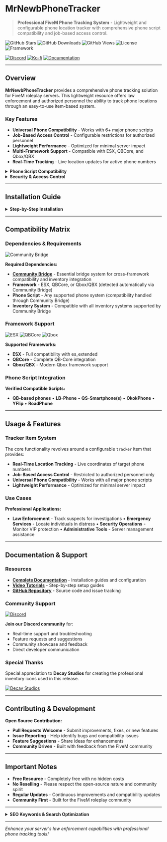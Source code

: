# MrNewbPhoneTracker

> **Professional FiveM Phone Tracking System** - Lightweight and configurable phone location tracker with comprehensive phone script compatibility and job-based access control.

![GitHub Stars](https://img.shields.io/github/stars/MrNewb/MrNewbPhoneTracker?style=for-the-badge&color=FFD700) ![GitHub Downloads](https://img.shields.io/github/downloads/MrNewb/MrNewbPhoneTracker/total?style=for-the-badge&color=00FF00) ![GitHub Views](https://img.shields.io/badge/Views-1.2K+-purple?style=for-the-badge&logo=github) ![License](https://img.shields.io/badge/License-FREE-brightgreen?style=for-the-badge) ![Framework](https://img.shields.io/badge/Framework-ESX%20%7C%20QBCore%20%7C%20Qbox-blue?style=for-the-badge)

[![Discord](https://img.shields.io/discord/1204398264812830720?label=Discord&logo=discord&color=7289DA&style=for-the-badge)](https://discord.gg/mrnewbscripts) [![Ko-fi](https://img.shields.io/badge/Support-Ko--fi-FF5E5B?style=for-the-badge&logo=ko-fi)](https://ko-fi.com/R5R76BIM9) [![Documentation](https://img.shields.io/badge/Docs-GitBook-blue?style=for-the-badge&logo=gitbook)](https://mrnewbs-scrips.gitbook.io/guide)

---

## Overview

**MrNewbPhoneTracker** provides a comprehensive phone tracking solution for FiveM roleplay servers. This lightweight resource offers law enforcement and authorized personnel the ability to track phone locations through an easy-to-use item-based system.

### Key Features

- **Universal Phone Compatibility** - Works with 6+ major phone scripts
- **Job-Based Access Control** - Configurable restrictions for authorized personnel
- **Lightweight Performance** - Optimized for minimal server impact
- **Multi-Framework Support** - Compatible with ESX, QBCore, and Qbox/QBX
- **Real-Time Tracking** - Live location updates for active phone numbers

<details>
<summary><strong>Phone Script Compatibility</strong></summary>

**Supported Phone Scripts:**
- **QB-based phones** - Framework-integrated phone systems
- **LB-Phone** - Advanced phone system with extensive features  
- **QS-Smartphone(s)** - Popular smartphone script variants
- **OkokPhone** - Feature-rich phone system
- **YFlip** - Lightweight phone script
- **RoadPhone** - Road-themed phone system

</details>

<details>
<summary><strong>Security & Access Control</strong></summary>

- **Job Restrictions** - Limit access to specific jobs (police, federal agents, etc.)
- **Configurable Permissions** - Flexible access control system
- **Audit Trail** - Track usage for administrative purposes
- **Secure Implementation** - Protected against unauthorized access

</details>

---

## Installation Guide

<details>
<summary><strong>Step-by-Step Installation</strong></summary>

### Prerequisites
- **Community Bridge** - Required bridge system (install first)
- **Framework** - ESX, QBCore, or Qbox/QBX (automatically detected)
- **Phone Script** - Any of the supported phone systems
- **Inventory System** - Framework-compatible inventory

### Quick Setup
1. Download and extract the resource to your `resources` folder
2. Add `ensure MrNewbPhoneTracker` to your `server.cfg`
3. Configure job restrictions in the config file
4. Add the tracker item to your inventory system
5. Restart your server

### Configuration
- Edit the configuration file to set job restrictions
- Customize tracker item properties
- Configure phone script compatibility settings

For detailed installation instructions, visit our complete documentation.

</details>

---

## Compatibility Matrix

### Dependencies & Requirements
![Community Bridge](https://img.shields.io/badge/Requires-Community_Bridge-critical?style=for-the-badge&logo=bridge&logoColor=white)

**Required Dependencies:**
- **[Community Bridge](https://github.com/TheOrderFivem/community_bridge/tree/main)** - Essential bridge system for cross-framework compatibility and inventory integration
- **Framework** - ESX, QBCore, or Qbox/QBX (detected automatically via Community Bridge)
- **Phone Script** - Any supported phone system (compatibility handled through Community Bridge)
- **Inventory System** - Compatible with all inventory systems supported by Community Bridge

### Framework Support
![ESX](https://img.shields.io/badge/ESX-✅_Compatible-green?style=flat-square) ![QBCore](https://img.shields.io/badge/QBCore-✅_Compatible-green?style=flat-square) ![Qbox](https://img.shields.io/badge/Qbox/QBX-✅_Compatible-green?style=flat-square)

**Supported Frameworks:**
- **ESX** - Full compatibility with es_extended
- **QBCore** - Complete QB-Core integration
- **Qbox/QBX** - Modern Qbox framework support

### Phone Script Integration

**Verified Compatible Scripts:**
- **QB-based phones** • **LB-Phone** • **QS-Smartphone(s)** • **OkokPhone** • **YFlip** • **RoadPhone**

---

## Usage & Features

### Tracker Item System
The core functionality revolves around a configurable `tracker` item that provides:

- **Real-Time Location Tracking** - Live coordinates of target phone numbers
- **Job-Based Access Control** - Restricted to authorized personnel only
- **Universal Phone Compatibility** - Works with all major phone scripts
- **Lightweight Performance** - Optimized for minimal server impact

### Use Cases
**Professional Applications:**
- **Law Enforcement** - Track suspects for investigations • **Emergency Services** - Locate individuals in distress • **Security Operations** - Monitor VIP protection • **Administrative Tools** - Server management assistance

---

## Documentation & Support

### Resources
- **[Complete Documentation](https://mrnewbs-scrips.gitbook.io/guide)** - Installation guides and configuration
- **[Video Tutorials](https://www.youtube.com/@mrnewb2819)** - Step-by-step setup guides
- **[GitHub Repository](https://github.com/MrNewb/MrNewbPhoneTracker)** - Source code and issue tracking

### Community Support
[![Discord](https://discordapp.com/api/guilds/1204398264812830720/widget.png?style=banner2)](https://discord.gg/mrnewbscripts)

**Join our Discord community** for:
- Real-time support and troubleshooting
- Feature requests and suggestions
- Community showcase and feedback
- Direct developer communication

### Special Thanks
Special appreciation to **Decay Studios** for creating the professional inventory icons used in this release.

[![Decay Studios](https://i.imgur.com/a6n1J4u.png)](https://discord.gg/yDXZwZPjdN)

---

## Contributing & Development

**Open Source Contribution:**
- **Pull Requests Welcome** - Submit improvements, fixes, or new features
- **Issue Reporting** - Help identify bugs and compatibility issues
- **Feature Suggestions** - Share ideas for enhancements
- **Community Driven** - Built with feedback from the FiveM community

---

## Important Notes

- **Free Resource** - Completely free with no hidden costs
- **No Reselling** - Please respect the open-source nature and community spirit
- **Regular Updates** - Continuous improvements and compatibility updates
- **Community First** - Built for the FiveM roleplay community

---

<details>
<summary><strong>SEO Keywords & Search Optimization</strong></summary>

**FiveM Scripts:** FiveM scripts • FiveM resources • FiveM development • FiveM server scripts • Custom FiveM scripts • Professional FiveM scripts • FiveM script developer • FiveM lua scripts • Best FiveM scripts • Free FiveM scripts • Quality FiveM scripts • Phone tracking scripts

**Phone Tracking System:** FiveM phone tracker • Phone tracking FiveM • FiveM phone location • Phone GPS tracker • Phone surveillance • FiveM tracking system • Phone monitoring • Location tracking FiveM • Phone ping system • FiveM phone scripts

**Law Enforcement Tools:** Police scripts FiveM • Law enforcement FiveM • Police tools • Investigation scripts • Surveillance tools FiveM • Police tracking • Emergency services • Federal agent tools • Security scripts

**Framework Compatibility:** ESX scripts • QBCore scripts • Qbox scripts • QBX scripts • QB-Core resources • Multi-framework scripts • ESX resources • QBCore resources • Framework compatibility • Universal FiveM scripts • Cross-framework development • ESX QBCore Qbox compatibility

**Phone Script Integration:** LB-Phone integration • QS-Smartphone compatibility • OkokPhone scripts • YFlip phone • RoadPhone support • QB phone systems • Phone script compatibility • Multi-phone support

**Free Resources:** Free FiveM scripts • Open source FiveM • Community FiveM scripts • No escrow FiveM • Unencrypted scripts • Community resources • Free roleplay scripts • Open source roleplay • Community driven development

**Roleplay Enhancement:** GTA V roleplay • GTA RP scripts • Roleplay server scripts • RP server resources • Immersive roleplay • Professional roleplay scripts • Roleplay enhancement tools • Police roleplay • Investigation roleplay

**Security & Access Control:** Job restrictions FiveM • Access control scripts • Permission systems • Security scripts • Authorization tools • Role-based access • Job-based permissions

**Technical Features:** Lua programming • Lua scripting • FiveM development • Lightweight scripts • Performance optimization • Real-time tracking • Location services • GPS systems

**Server Administration:** Admin tools FiveM • Server management • Player tracking • Server utilities • Administrative scripts • Monitoring tools • Server enhancement

**Search Tags:** `fivem-scripts` `phone-tracking` `law-enforcement` `police-tools` `esx-scripts` `qbcore-scripts` `qbox-scripts` `qbx-scripts` `phone-scripts` `lb-phone` `qs-smartphone` `okokphone` `free-fivem` `lua-programming` `gta5-roleplay` `roleplay-scripts` `tracking-system` `surveillance-tools` `fivem-resources` `open-source` `multi-framework` `professional-scripts` `security-tools` `free` `fivem` `qbcore` `qbox` `qbx` `esx` `qb-core` `tracker`

</details>

---

*Enhance your server's law enforcement capabilities with professional phone tracking tools!*
